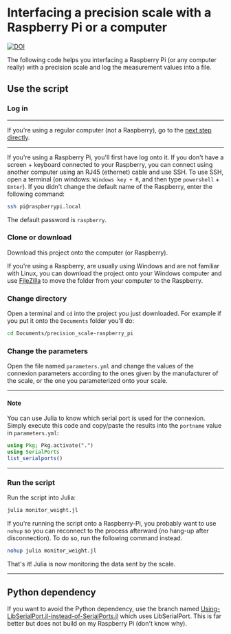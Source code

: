 # Interfacing a precision scale with a Raspberry Pi or a computer

[![DOI](https://zenodo.org/badge/DOI/10.5281/zenodo.14862494.svg)](https://doi.org/10.5281/zenodo.14862494)

The following code helps you interfacing a Raspberry Pi (or any computer really) with a precision scale and log the measurement values into a file.

## Use the script

### Log in

---

If you're using a regular computer (not a Raspberry), go to the [next step directly](#clone-or-download).

---

If you're using a Raspberry Pi, you'll first have log onto it. If you don't have a screen + keyboard connected to your Raspberry, you can connect using another computer using an RJ45 (ethernet) cable and use SSH. To use SSH, open a terminal (on windows: `Windows key + R`, and then type `powershell` + `Enter`). If you didn't change the default name of the Raspberry,
enter the following command:

```bash
ssh pi@raspberrypi.local
```

The default password is `raspberry`.

### Clone or download

Download this project onto the computer (or Raspberry).

If you're using a Raspberry, are usually using Windows and are not familiar with Linux, you can download the project onto your Windows computer and use [FileZilla](https://filezilla-project.org/) to move the folder from your computer to the Raspberry.

### Change directory

Open a terminal and `cd` into the project you just downloaded. For example if you put it onto the `Documents` folder you'll do:

```bash
cd Documents/precision_scale-raspberry_pi
```

### Change the parameters

Open the file named `parameters.yml` and change the values of the connexion parameters according to the ones given by the manufacturer of the scale, or the one you parameterized onto your scale.

---

#### Note

You can use Julia to know which serial port is used for the connexion. Simply execute this code and copy/paste the results into the `portname` value in `parameters.yml`:

```julia
using Pkg; Pkg.activate(".")
using SerialPorts
list_serialports()
```

---

### Run the script

Run the script into Julia:

```bash
julia monitor_weight.jl
```

If you're running the script onto a Raspberry-Pi, you probably want to use `nohup` so you can reconnect to the process afterward (no hang-up after disconnection). To do so, run the following command instead.

```bash
nohup julia monitor_weight.jl
```

That's it! Julia is now monitoring the data sent by the scale.

---

## Python dependency

If you want to avoid the Python dependency, use the branch named [Using-LibSerialPort.jl-instead-of-SerialPorts.jl](https://github.com/ARCHIMED-platform/Precision_scale-Raspberry_Pi/tree/Using-LibSerialPort.jl-instead-of-SerialPorts.jl) which uses LibSerialPort. This is far better but does not build on my Raspberry Pi (don't know why).
